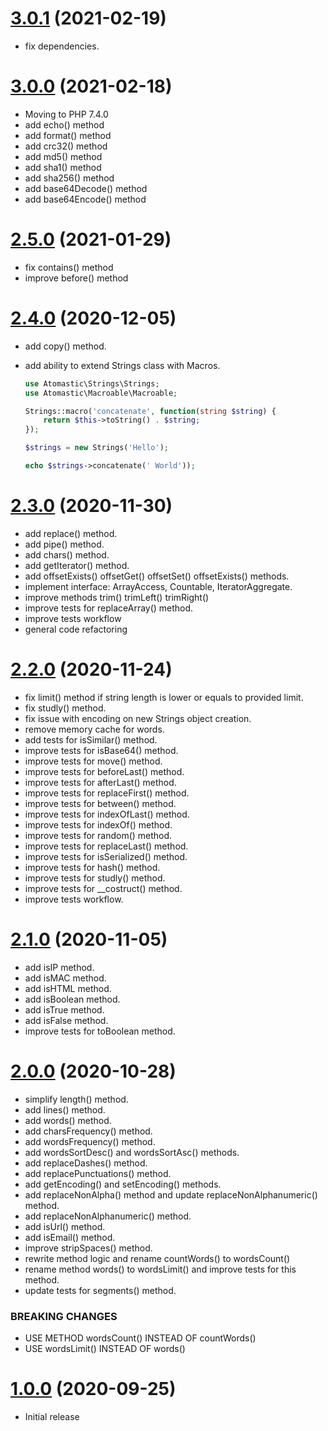 <a name="3.0.1"></a>
# [3.0.1](https://github.com/atomastic/strings) (2021-02-19)
* fix dependencies.

<a name="3.0.0"></a>
# [3.0.0](https://github.com/atomastic/strings) (2021-02-18)
* Moving to PHP 7.4.0
* add echo() method
* add format() method
* add crc32() method
* add md5() method
* add sha1() method
* add sha256() method
* add base64Decode() method
* add base64Encode() method

<a name="2.5.0"></a>
# [2.5.0](https://github.com/atomastic/strings) (2021-01-29)
* fix contains() method
* improve before() method

<a name="2.4.0"></a>
# [2.4.0](https://github.com/atomastic/strings) (2020-12-05)
* add copy() method.
* add ability to extend Strings class with Macros.

    ```php
    use Atomastic\Strings\Strings;
    use Atomastic\Macroable\Macroable;

    Strings::macro('concatenate', function(string $string) {
        return $this->toString() . $string;
    });

    $strings = new Strings('Hello');

    echo $strings->concatenate(' World'));
    ```

<a name="2.3.0"></a>
# [2.3.0](https://github.com/atomastic/strings) (2020-11-30)
* add replace() method.
* add pipe() method.
* add chars() method.
* add getIterator() method.
* add offsetExists() offsetGet() offsetSet() offsetExists() methods.
* implement interface: ArrayAccess, Countable, IteratorAggregate.
* improve methods trim() trimLeft() trimRight()
* improve tests for replaceArray() method.
* improve tests workflow
* general code refactoring

<a name="2.2.0"></a>
# [2.2.0](https://github.com/atomastic/strings) (2020-11-24)
* fix limit() method if string length is lower or equals to provided limit.
* fix studly() method.
* fix issue with encoding on new Strings object creation.
* remove memory cache for words.
* add tests for isSimilar() method.
* improve tests for isBase64() method.
* improve tests for move() method.
* improve tests for beforeLast() method.
* improve tests for afterLast() method.
* improve tests for replaceFirst() method.
* improve tests for between() method.
* improve tests for indexOfLast() method.
* improve tests for indexOf() method.
* improve tests for random() method.
* improve tests for replaceLast() method.
* improve tests for isSerialized() method.
* improve tests for hash() method.
* improve tests for studly() method.
* improve tests for __costruct() method.
* improve tests workflow.

<a name="2.1.0"></a>
# [2.1.0](https://github.com/atomastic/strings) (2020-11-05)
* add isIP method.
* add isMAC method.
* add isHTML method.
* add isBoolean method.
* add isTrue method.
* add isFalse method.
* improve tests for toBoolean method.

<a name="2.0.0"></a>
# [2.0.0](https://github.com/atomastic/strings) (2020-10-28)

* simplify length() method.
* add lines() method.
* add words() method.
* add charsFrequency() method.
* add wordsFrequency() method.
* add wordsSortDesc() and wordsSortAsc() methods.
* add replaceDashes() method.
* add replacePunctuations() method.
* add getEncoding() and setEncoding() methods.
* add replaceNonAlpha() method and update replaceNonAlphanumeric() method.
* add replaceNonAlphanumeric() method.
* add isUrl() method.
* add isEmail() method.
* improve stripSpaces() method.
* rewrite method logic and rename countWords() to wordsCount()
* rename method words() to wordsLimit() and improve tests for this method.
* update tests for segments() method.

### BREAKING CHANGES

* USE METHOD wordsCount() INSTEAD OF countWords()
* USE wordsLimit() INSTEAD OF words()

<a name="1.0.0"></a>
# [1.0.0](https://github.com/atomastic/strings) (2020-09-25)
* Initial release
